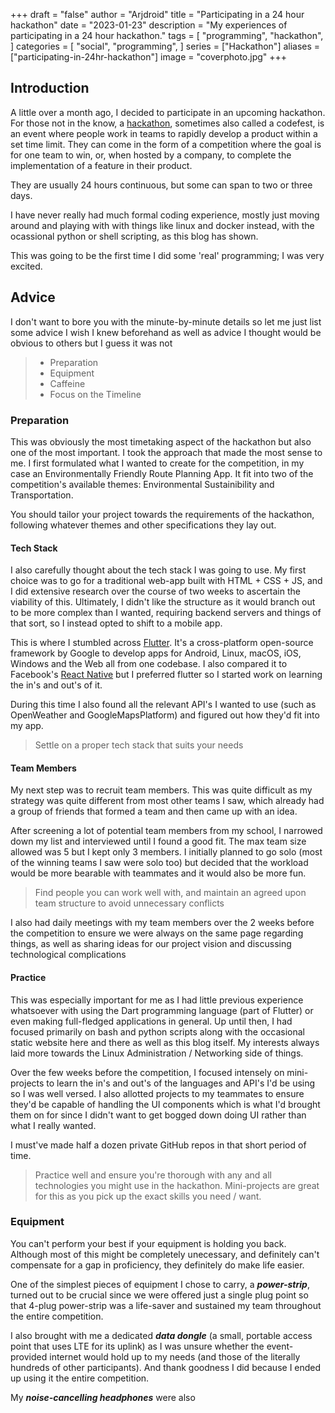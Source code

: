 +++
draft = "false"
author = "Arjdroid"
title = "Participating in a 24 hour hackathon"
date = "2023-01-23"
description = "My experiences of participating in a 24 hour hackathon."
tags = [
    "programming",
    "hackathon",
]
categories = [
    "social",
    "programming",
]
series = ["Hackathon"]
aliases = ["participating-in-24hr-hackathon"]
image = "coverphoto.jpg"
+++
## Introduction

A little over a month ago, I decided to participate in an upcoming hackathon. For those not in the know, a [hackathon](https://en.wikipedia.org/wiki/Hackathon), sometimes also called a codefest, is an event where people work in teams to rapidly develop a product within a set time limit. They can come in the form of a competition where the goal is for one team to win, or, when hosted by a company, to complete the implementation of a feature in their product.

They are usually 24 hours continuous, but some can span to two or three days.

I have never really had much formal coding experience, mostly just moving around and playing with with things like linux and docker instead, with the ocassional python or shell scripting, as this blog has shown.

This was going to be the first time I did some 'real' programming; I was very excited.

## Advice

I don't want to bore you with the minute-by-minute details so let me just list some advice I wish I knew beforehand as well as advice I thought would be obvious to others but I guess it was not

> * Preparation
> * Equipment
> * Caffeine
> * Focus on the Timeline

### Preparation

This was obviously the most timetaking aspect of the hackathon but also one of the most important. I took the approach that made the most sense to me. I first formulated what I wanted to create for the competition, in my case an Environmentally Friendly Route Planning App. It fit into two of the competition's available themes: Environmental Sustainibility and Transportation.

You should tailor your project towards the requirements of the hackathon, following whatever themes and other specifications they lay out.

#### Tech Stack

I also carefully thought about the tech stack I was going to use. My first choice was to go for a traditional web-app built with HTML + CSS + JS, and I did extensive research over the course of two weeks to ascertain the viability of this. Ultimately, I didn't like the structure as it would branch out to be more complex than I wanted, requiring backend servers and things of that sort, so I instead opted to shift to a mobile app.

This is where I stumbled across [Flutter](flutter.dev). It's a cross-platform open-source framework by Google to develop apps for Android, Linux, macOS, iOS, Windows and the Web all from one codebase. I also compared it to Facebook's [React Native](reactnative.dev) but I preferred flutter so I started work on learning the in's and out's of it.

During this time I also found all the relevant API's I wanted to use (such as OpenWeather and GoogleMapsPlatform) and figured out how they'd fit into my app.

> Settle on a proper tech stack that suits your needs

#### Team Members

My next step was to recruit team members. This was quite difficult as my strategy was quite different from most other teams I saw, which already had a group of friends that formed a team and then came up with an idea.

After screening a lot of potential team members from my school, I narrowed down my list and interviewed until I found a good fit. The max team size allowed was 5 but I kept only 3 members. I initially planned to go solo (most of the winning teams I saw were solo too) but decided that the workload would be more bearable with teammates and it would also be more fun.

> Find people you can work well with, and maintain an agreed upon team structure to avoid unnecessary conflicts

I also had daily meetings with my team members over the 2 weeks before the competition to ensure we were always on the same page regarding things, as well as sharing ideas for our project vision and discussing technological complications

#### Practice

This was especially important for me as I had little previous experience whatsoever with using the Dart programming language (part of Flutter) or even making full-fledged applications in general. Up until then, I had focused primarily on bash and python scripts along with the occasional static website here and there as well as this blog itself. My interests always laid more towards the Linux Administration / Networking side of things.

Over the few weeks before the competition, I focused intensely on mini-projects to learn the in's and out's of the languages and API's I'd be using so I was well versed. I also allotted projects to my teammates to ensure they'd be capable of handling the UI components which is what I'd brought them on for since I didn't want to get bogged down doing UI rather than what I really wanted.

I must've made half a dozen private GitHub repos in that short period of time.

> Practice well and ensure you're thorough with any and all technologies you might use in the hackathon. Mini-projects are great for this as you pick up the exact skills you need / want.


### Equipment

You can't perform your best if your equipment is holding you back. Although most of this might be completely unecessary, and definitely can't compensate for a gap in proficiency, they definitely do make life easier.

One of the simplest pieces of equipment I chose to carry, a **_power-strip_**, turned out to be crucial since we were offered just a single plug point so that 4-plug power-strip was a life-saver and sustained my team throughout the entire competition.

I also brought with me a dedicated **_data dongle_** (a small, portable access point that uses LTE for its uplink) as I was unsure whether the event-provided internet would hold up to my needs (and those of the literally hundreds of other participants). And thank goodness I did because I ended up using it the entire competition.

My **_noise-cancelling headphones_** were also
